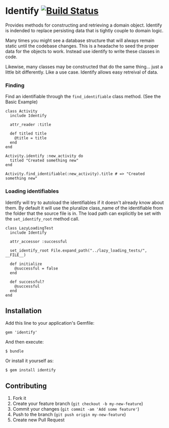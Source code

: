 # Identify [![Build Status](https://travis-ci.org/natedavisolds/identify.png?branch=master)](https://travis-ci.org/natedavisolds/identify)

Provides methods for constructing and retrieving a domain object. Identify is indended to replace persisting data that is tightly couple to domain logic.

Many times you might see a database structure that will always remain static until the codebase changes.  This is a headache to seed the proper data for the objects to work.  Instead use identify to write these classes in code.

Likewise, many classes may be constructed that do the same thing... just a little bit differently. Like a use case.  Identify allows easy retreival of data.

### Finding

Find an identifiable through the `find_identifiable` class method. (See the Basic Example)

    class Activity
      include Identify

      attr_reader :title

      def titled title
        @title = title
      end
    end

    Activity.identify :new_activity do
      titled "Created something new"
    end

    Activity.find_identifiable(:new_activity).title # => "Created something new"

### Loading identifiables

Identify will try to autoload the identifiables if it doesn't already know about them.  By default it will use the pluralize class_name of the identifiable from the folder that the source file is in.  The load path can explicitly be set with the `set_identify_root` method call.

    class LazyLoadingTest
      include Identify

      attr_accessor :successful

      set_identify_root File.expand_path("../lazy_loading_tests/", __FILE__)

      def initialize
        @successful = false
      end

      def successful?
        @successful
      end
    end

## Installation

Add this line to your application's Gemfile:

    gem 'identify'

And then execute:

    $ bundle

Or install it yourself as:

    $ gem install identify

## Contributing

1. Fork it
2. Create your feature branch (`git checkout -b my-new-feature`)
3. Commit your changes (`git commit -am 'Add some feature'`)
4. Push to the branch (`git push origin my-new-feature`)
5. Create new Pull Request

